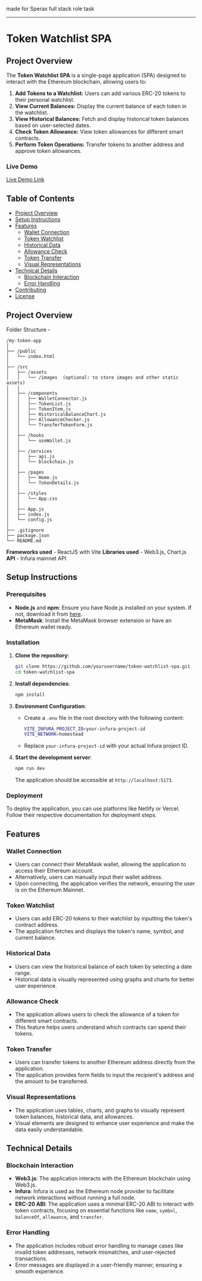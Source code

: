 made for Sperax full stack role task

---

# Token Watchlist SPA

## Project Overview

The **Token Watchlist SPA** is a single-page application (SPA) designed to interact with the Ethereum blockchain, allowing users to:

1. **Add Tokens to a Watchlist:** Users can add various ERC-20 tokens to their personal watchlist.
2. **View Current Balances:** Display the current balance of each token in the watchlist.
3. **View Historical Balances:** Fetch and display historical token balances based on user-selected dates.
4. **Check Token Allowance:** View token allowances for different smart contracts.
5. **Perform Token Operations:** Transfer tokens to another address and approve token allowances.

### Live Demo

[Live Demo Link](https://token-watch.vercel.app/) 
## Table of Contents

- [Project Overview](#project-overview)
- [Setup Instructions](#setup-instructions)
- [Features](#features)
  - [Wallet Connection](#wallet-connection)
  - [Token Watchlist](#token-watchlist)
  - [Historical Data](#historical-data)
  - [Allowance Check](#allowance-check)
  - [Token Transfer](#token-transfer)
  - [Visual Representations](#visual-representations)
- [Technical Details](#technical-details)
  - [Blockchain Interaction](#blockchain-interaction)
  - [Error Handling](#error-handling)
- [Contributing](#contributing)
- [License](#license)

## Project Overview
Folder Structure - 
```
/my-token-app
│
├── /public
│   └── index.html
│
├── /src
│   ├── /assets
│   │   └── /images  (optional: to store images and other static assets)
│   │
│   ├── /components
│   │   ├── WalletConnector.js
│   │   ├── TokenList.js
│   │   ├── TokenItem.js
│   │   ├── HistoricalBalanceChart.js
│   │   ├── AllowanceChecker.js
│   │   └── TransferTokenForm.js
│   │
│   ├── /hooks
│   │   └── useWallet.js
│   │
│   ├── /services
│   │   ├── api.js
│   │   └── blockchain.js
│   │
│   ├── /pages
│   │   ├── Home.js
│   │   └── TokenDetails.js
│   │
│   ├── /styles
│   │   └── App.css
│   │
│   ├── App.js
│   ├── index.js
│   └── config.js
│
├── .gitignore
├── package.json
└── README.md
```

**Frameworks used** - ReactJS with Vite 
**Libraries used** - Web3.js, Chart.js 
**API** - Infura mainnet API
## Setup Instructions

### Prerequisites

- **Node.js** and **npm**: Ensure you have Node.js installed on your system. If not, download it from [here](https://nodejs.org/).
- **MetaMask**: Install the MetaMask browser extension or have an Ethereum wallet ready.

### Installation

1. **Clone the repository**:
   ```bash
   git clone https://github.com/yourusername/token-watchlist-spa.git
   cd token-watchlist-spa
   ```

2. **Install dependencies**:
   ```bash
   npm install
   ```

3. **Environment Configuration**:
   - Create a `.env` file in the root directory with the following content:
     ```bash
     VITE_INFURA_PROJECT_ID=your-infura-project-id
     VITE_NETWORK=homestead
     ```
   - Replace `your-infura-project-id` with your actual Infura project ID.

4. **Start the development server**:
   ```bash
   npm run dev
   ```
   The application should be accessible at `http://localhost:5173`.

### Deployment

To deploy the application, you can use platforms like Netlify or Vercel. Follow their respective documentation for deployment steps.

## Features

### Wallet Connection

- Users can connect their MetaMask wallet, allowing the application to access their Ethereum account.
- Alternatively, users can manually input their wallet address.
- Upon connecting, the application verifies the network, ensuring the user is on the Ethereum Mainnet.

### Token Watchlist

- Users can add ERC-20 tokens to their watchlist by inputting the token's contract address.
- The application fetches and displays the token's name, symbol, and current balance.

### Historical Data

- Users can view the historical balance of each token by selecting a date range.
- Historical data is visually represented using graphs and charts for better user experience.

### Allowance Check

- The application allows users to check the allowance of a token for different smart contracts.
- This feature helps users understand which contracts can spend their tokens.

### Token Transfer

- Users can transfer tokens to another Ethereum address directly from the application.
- The application provides form fields to input the recipient's address and the amount to be transferred.

### Visual Representations

- The application uses tables, charts, and graphs to visually represent token balances, historical data, and allowances.
- Visual elements are designed to enhance user experience and make the data easily understandable.

## Technical Details

### Blockchain Interaction

- **Web3.js**: The application interacts with the Ethereum blockchain using Web3.js.
- **Infura**: Infura is used as the Ethereum node provider to facilitate network interactions without running a full node.
- **ERC-20 ABI**: The application uses a minimal ERC-20 ABI to interact with token contracts, focusing on essential functions like `name`, `symbol`, `balanceOf`, `allowance`, and `transfer`.

### Error Handling

- The application includes robust error handling to manage cases like invalid token addresses, network mismatches, and user-rejected transactions.
- Error messages are displayed in a user-friendly manner, ensuring a smooth experience.
